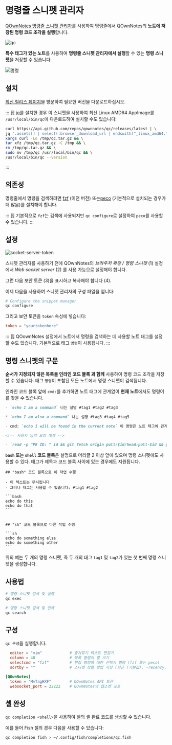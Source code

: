# 명령줄 스니펫 관리자

[QOwnNotes 명령줄 스니펫 관리자](https://github.com/qownnotes/qc)를 사용하여 명령줄에서 QOwnNotes의 **노트에 저장된 명령 코드 조각을 실행**합니다.

![qc](/img/qc.png)

**특수 태그가 있는 노트**를 사용하여 **명령줄 스니펫 관리자에서 실행**할 수 있는 **명령 스니펫**을 저장할 수 있습니다.

![명령](/img/commands.png)

## 설치

[최신 릴리스 페이지](https://github.com/qownnotes/qc/releases/latest)을 방문하여 필요한 버전을 다운로드하십시오.

::: 팁 [jq](https://stedolan.github.io/jq)를 설치한 경우 이 스니펫을 사용하여 최신 Linux AMD64 AppImage를 `/usr/local/bin/qc`에 다운로드하여 설치할 수도 있습니다:

```bash
curl https://api.github.com/repos/qownnotes/qc/releases/latest | \
jq '.assets[] | select(.browser_download_url | endswith("_linux_amd64.tar.gz")) | .browser_download_url' | \
xargs curl -Lo /tmp/qc.tar.gz && \
tar xfz /tmp/qc.tar.gz -C /tmp && \
rm /tmp/qc.tar.gz && \
sudo mv /tmp/qc /usr/local/bin/qc && \
/usr/local/bin/qc --version
```

:::

## 의존성

명령줄에서 명령을 검색하려면 [fzf](https://github.com/junegunn/fzf) (이전 버전) 또는[peco](https://github.com/peco/peco) (기본적으로 설치되는 경우가 더 많음)를 설치해야 합니다.

::: 팁 기본적으로 `fzf`는 검색에 사용되지만 `qc configure`로 설정하여 `peco`를 사용할 수 있습니다. :::

## 설정

![socket-server-token](/img/socket-server-token.png)

스니펫 관리자를 사용하기 전에 QOwnNotes의 _브라우저 확장 / 명령 스니펫_ (1) 설정에서 _Web socket server_ (2) 를 사용 가능으로 설정해야 합니다.

그런 다음 보안 토큰 (3)을 표시하고 복사해야 합니다 (4).

이제 다음을 사용하여 스니펫 관리자의 구성 파일을 엽니다:

```bash
# Configure the snippet manager
qc configure
```

그리고 보안 토큰을 `token` 속성에 넣습니다:

```toml
token = "yourtokenhere"
```

::: 팁 QOownNotes 설정에서 노트에서 명령을 검색하는 데 사용할 노트 태그를 설정할 수도 있습니다. 기본적으로 태그 `명령`이 사용됩니다. :::

## 명령 스니펫의 구문

**순서가 지정되지 않은 목록을 인라인 코드 블록 과 함께** 사용하여 명령 코드 조각을 저장할 수 있습니다. 태그 `명령`이 포함된 모든 노트에서 명령 스니펫이 검색됩니다.

인라인 코드 블록 앞에 `cmd:`를 추가하면 노트 태그에 관계없이 **현재 노트**에서도 명령어를 찾을 수 있습니다.

```markdown
- `echo I am a command` 나는 설명 #tag1 #tag2 #tag3

* `echo I am also a command` 나는 설명 #tag3 #tag4 #tag5

- cmd: `echo I will be found in the current note` 이 명령은 노트 태그에 관계없이 현재 노트에서 찾을 수 있습니다

<!-- 사용자 입력 요청 예제 -->

- `read -p "PR ID: " id && git fetch origin pull/$id/head:pull-$id && git checkout pull-$id` Ask for pull request ID and checkout pull request
```

**`bash` 또는 `shell` 코드 블록**은 설명으로 머리글 2 이상 앞에 있으며 명령 스니펫에도 사용할 수 있다. 태그가 제목과 코드 블록 사이에 있는 경우에도 지원됩니다.

    ## "bash" 코드 블록으로 이 작업 수행

    - 이 텍스트는 무시됩니다
    - 그러나 태그는 사용할 수 있습니다: #tag1 #tag2

    ```bash
    echo do this
    echo do that
    ```


    ## "sh" 코드 블록으로 다른 작업 수행

    ```sh
    echo do something else
    echo do something other
    ```

위의 예는 두 개의 명령 스니펫, 즉 두 개의 태그 `tag1` 및 `tag2`가 있는 첫 번째 명령 스니펫을 생성합니다.

## 사용법

```bash
# 명령 스니펫 검색 및 실행
qc exec
```

```bash
# 명령 스니펫 검색 및 인쇄
qc search
```

## 구성

`qc 구성`을 실행합니다.

```toml
  editor = "vim"            # 즐겨찾기 텍스트 편집기
  column = 40               # 목록 명령의 열 크기
  selectcmd = "fzf"         # 편집 명령에 대한 선택기 명령 (fzf 또는 peco)
  sortby = ""               # 스니펫 정렬 방법 지정 (최근 (기본값), -recency, description, -description, command, -command, output, -output)

[QOwnNotes]
  token = "MvTagHXF"        # QOwnNotes API 토큰
  websocket_port = 22222    # QOwnNotes의 웹소켓 포트
```

## 셸 완성

`qc completion <shell>`을 사용하여 셸의 셸 완료 코드를 생성할 수 있습니다.

예를 들어 Fish 셸의 경우 다음을 사용할 수 있습니다:

```bash
qc completion fish > ~/.config/fish/completions/qc.fish
```

